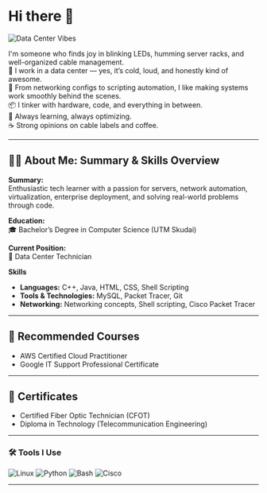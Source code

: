 # Hi there 👋

![Data Center Vibes](https://media1.giphy.com/media/v1.Y2lkPTc5MGI3NjExNm11eWJwNHFyenB4Z3FwcW5vc3RuY2N6YzBkc284bXU3dnc1MXRoaCZlcD12MV9pbnRlcm5hbF9naWZfYnlfaWQmY3Q9Zw/iPj5oRtJzQGxwzuCKV/giphy.gif)

I'm someone who finds joy in blinking LEDs, humming server racks, and well-organized cable management.  
🏢 I work in a data center — yes, it’s cold, loud, and honestly kind of awesome.  
🔌 From networking configs to scripting automation, I like making systems work smoothly behind the scenes.  
📦 I tinker with hardware, code, and everything in between.  
🚀 Always learning, always optimizing.  
☕ Strong opinions on cable labels and coffee.

---

## 🧑‍💻 About Me: Summary & Skills Overview

**Summary:**  
Enthusiastic tech learner with a passion for servers, network automation, virtualization, enterprise deployment, and solving real-world problems through code.

**Education:**  
🎓 Bachelor’s Degree in Computer Science (UTM Skudai)

**Current Position:**  
💼 Data Center Technician

**Skills**

- **Languages:** C++, Java, HTML, CSS, Shell Scripting  
- **Tools & Technologies:** MySQL, Packet Tracer, Git  
- **Networking:** Networking concepts, Shell scripting, Cisco Packet Tracer  

---

## 🎯 Recommended Courses

- AWS Certified Cloud Practitioner  
- Google IT Support Professional Certificate  

---

## 📜 Certificates

- Certified Fiber Optic Technician (CFOT)  
- Diploma in Technology (Telecommunication Engineering)  

---

### 🛠 Tools I Use
![Linux](https://img.shields.io/badge/Linux-333?style=for-the-badge&logo=linux&logoColor=white)
![Python](https://img.shields.io/badge/Python-3776AB?style=for-the-badge&logo=python&logoColor=white)
![Bash](https://img.shields.io/badge/Bash-121011?style=for-the-badge&logo=gnu-bash&logoColor=white)
![Cisco](https://img.shields.io/badge/Cisco-1BA0D7?style=for-the-badge&logo=cisco&logoColor=white)

---





